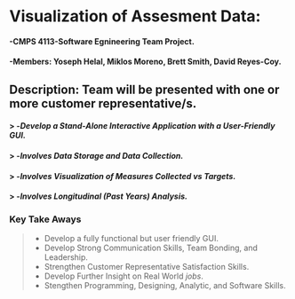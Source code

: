
#  **Visualization of Assesment Data:**

#### -CMPS 4113-Software Egnineering Team Project.  
#### -Members: Yoseph Helal, Miklos Moreno, Brett Smith, David Reyes-Coy.  

## Description: Team will be presented with one or more customer representative/s.  
#### > -*Develop a Stand-Alone Interactive Application with a User-Friendly GUI.*  
#### > -*Involves Data Storage and Data Collection.*  
#### > -*Involves Visualization of Measures Collected vs Targets.*
#### > -*Involves Longitudinal (Past Years) Analysis.*

### **Key Take Aways**
> - Develop a fully functional but user friendly GUI.
> - Develop Strong Communication Skills, Team Bonding, and Leadership.
> - Strengthen Customer Representative Satisfaction Skills.
> - Develop Further Insight on Real World *jobs*.
> - Stengthen Programming, Designing, Analytic, and Software Skills.
